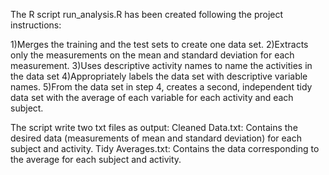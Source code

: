 The R script run_analysis.R has been created following the project instructions:

1)Merges the training and the test sets to create one data set.
2)Extracts only the measurements on the mean and standard deviation for each measurement.
3)Uses descriptive activity names to name the activities in the data set
4)Appropriately labels the data set with descriptive variable names.
5)From the data set in step 4, creates a second, independent tidy data set with the average of each variable for each activity and each subject.

The script write two txt files as output:
Cleaned Data.txt: Contains the desired data (measurements of mean and standard deviation) for each subject and activity.
Tidy Averages.txt: Contains the data corresponding to the average for each subject and activity.